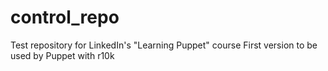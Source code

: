 # control_repo
Test repository for LinkedIn's "Learning Puppet" course
First version to be used by Puppet with r10k
